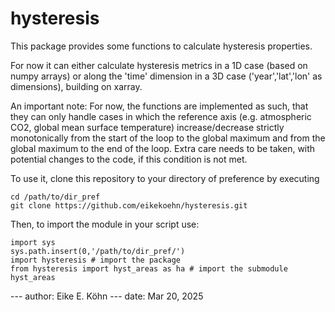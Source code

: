 # hysteresis

This package provides some functions to calculate hysteresis properties.

For now it can either calculate hysteresis metrics in a 1D case (based on numpy arrays) or along the 'time' dimension in a 3D case ('year','lat','lon' as dimensions), building on xarray. 

An important note: For now, the functions are implemented as such, that they can only handle cases in which the reference axis (e.g. atmospheric CO2, global mean surface temperature) increase/decrease strictly monotonically from the start of the loop to the global maximum and from the global maximum to the end of the loop. Extra care needs to be taken, with potential changes to the code, if this condition is not met. 

To use it, clone this repository to your directory of preference by executing

```
cd /path/to/dir_pref
git clone https://github.com/eikekoehn/hysteresis.git
```

Then, to import the module in your script use:

```
import sys
sys.path.insert(0,'/path/to/dir_pref/')
import hysteresis # import the package
from hysteresis import hyst_areas as ha # import the submodule hyst_areas
```

--- author: Eike E. Köhn
--- date: Mar 20, 2025